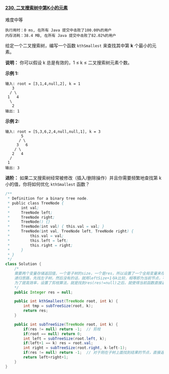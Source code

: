 #### [230. 二叉搜索树中第K小的元素](https://leetcode-cn.com/problems/kth-smallest-element-in-a-bst/)

难度中等

```
执行用时：0 ms, 在所有 Java 提交中击败了100.00%的用户
内存消耗：38.4 MB, 在所有 Java 提交中击败了82.02%的用户
```



给定一个二叉搜索树，编写一个函数 `kthSmallest` 来查找其中第 **k** 个最小的元素。

**说明：**
你可以假设 k 总是有效的，1 ≤ k ≤ 二叉搜索树元素个数。

**示例 1:**

```
输入: root = [3,1,4,null,2], k = 1
   3
  / \
 1   4
  \
   2
输出: 1
```

**示例 2:**

```
输入: root = [5,3,6,2,4,null,null,1], k = 3
       5
      / \
     3   6
    / \
   2   4
  /
 1
输出: 3
```

**进阶：**
如果二叉搜索树经常被修改（插入/删除操作）并且你需要频繁地查找第 k 小的值，你将如何优化 `kthSmallest` 函数？



```java
/**
 * Definition for a binary tree node.
 * public class TreeNode {
 *     int val;
 *     TreeNode left;
 *     TreeNode right;
 *     TreeNode() {}
 *     TreeNode(int val) { this.val = val; }
 *     TreeNode(int val, TreeNode left, TreeNode right) {
 *         this.val = val;
 *         this.left = left;
 *         this.right = right;
 *     }
 * }
 */
class Solution {
    /*
    需要两个变量存储返回值，一个是子树的size，一个是res，所以设置了一个全局变量来存储res，而将subTreeSize(...)函数的返回值设置为size
    递归思路，先找左子树，然后没有的话，就用leftSize+1与k比较，相等即为当前节点，不相等再找右子树，没有的话返回leftSize+rightSize+1到上一级实现递归
    为了提高效率，设置了剪枝算法，就是找到res(res!=null)之后，就使得当前函数直接返回-1(随便什么值)
    */
    public Integer res = null;

    public int kthSmallest(TreeNode root, int k) {
        int tmp = subTreeSize(root, k);
        return res;
    }

    public int subTreeSize(TreeNode root, int k) {
        if(res != null) return -1;  // 剪枝
        if(root == null) return 0;
        int left = subTreeSize(root.left, k);
        if(left+1 == k) res = root.val;
        int right = subTreeSize(root.right, k-left-1);
        if(res != null) return -1;  // 对于刚在子树上面找到结果的节点，直接返回-1，从而避免从下面传上来的-1对下一步返回值造成影响
        return left+right+1;
    }
}
```

